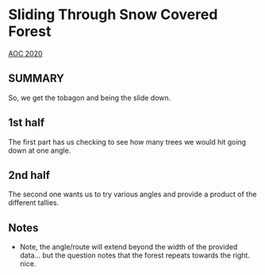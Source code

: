 # Sliding Through Snow Covered Forest

[AOC 2020](https://adventofcode.com/2020/day/3)

## SUMMARY

So, we get the tobagon and being the slide down. 




## 1st half

The first part has us checking to see how many trees we would hit going down at one angle.

## 2nd half

The second one wants us to try various angles and provide a product of the different tallies.

## Notes

* Note, the angle/route will extend beyond the width of the provided data... but the question notes that the forest repeats towards the right. nice.
